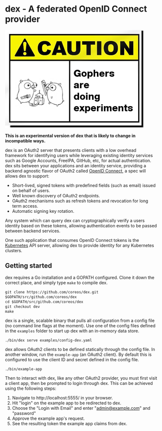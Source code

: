 # dex - A federated OpenID Connect provider

![Caution image](Documentation/img/caution.png)

__This is an experimental version of dex that is likely to change in
incompatible ways.__

dex is an OAuth2 server that presents clients with a low overhead framework for
identifying users while leveraging existing identity services such as Google
Accounts, FreeIPA, GitHub, etc, for actual authentication. dex sits between your
applications and an identity service, providing a backend agnostic flavor of
OAuth2 called [OpenID Connect](https://openid.net/connect/), a spec will allows
dex to support:

* Short-lived, signed tokens with predefined fields (such as email) issued on
behalf of users.
* Well known discovery of OAuth2 endpoints.
* OAuth2 mechanisms such as refresh tokens and revocation for long term access.
* Automatic signing key rotation.

Any system which can query dex can cryptographically verify a users identity
based on these tokens, allowing authentication events to be passed between
backend services.

One such application that consumes OpenID Connect tokens is the [Kubernetes](
http://kubernetes.io/) API server, allowing dex to provide identity for any
Kubernetes clusters.

## Getting started

dex requires a Go installation and a GOPATH configured. Clone it down the
correct place, and simply type `make` to compile dex.

```
git clone https://github.com/coreos/dex.git $GOPATH/src/github.com/coreos/dex
cd $GOPATH/src/github.com/coreos/dex
git checkout dev
make
```

dex is a single, scalable binary that pulls all configuration from a config
file (no command line flags at the moment). Use one of the config files defined
in the `examples` folder to start up dex with an in-memory data store.

```
./bin/dex serve examples/config-dev.yaml
```

dex allows OAuth2 clients to be defined statically through the config file. In
another window, run the `example-app` (an OAuth2 client). By default this is
configured to use the client ID and secret defined in the config file.

```
./bin/example-app
```

Then to interact with dex, like any other OAuth2 provider, you must first visit
a client app, then be prompted to login through dex. This can be achieved using
the following steps:

1. Navigate to http://localhost:5555/ in your browser.
2. Hit "login" on the example app to be redirected to dex.
3. Choose the "Login with Email" and enter "admin@example.com" and "password"
4. Approve the example app's request.
5. See the resulting token the example app claims from dex.
